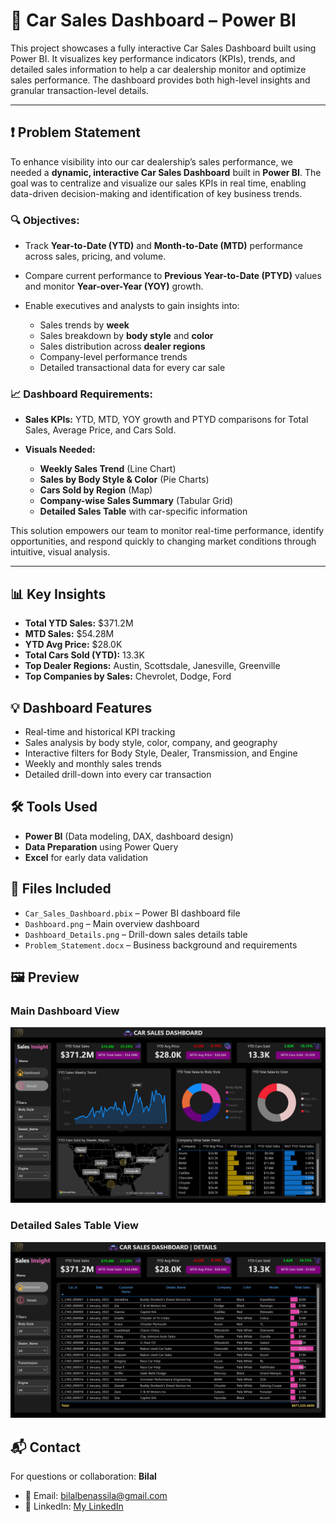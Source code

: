 # 🚗 Car Sales Dashboard – Power BI

This project showcases a fully interactive Car Sales Dashboard built using Power BI. It visualizes key performance indicators (KPIs), trends, and detailed sales information to help a car dealership monitor and optimize sales performance. The dashboard provides both high-level insights and granular transaction-level details.

---

## ❗ Problem Statement

To enhance visibility into our car dealership’s sales performance, we needed a **dynamic, interactive Car Sales Dashboard** built in **Power BI**. The goal was to centralize and visualize our sales KPIs in real time, enabling data-driven decision-making and identification of key business trends.

### 🔍 Objectives:

* Track **Year-to-Date (YTD)** and **Month-to-Date (MTD)** performance across sales, pricing, and volume.
* Compare current performance to **Previous Year-to-Date (PTYD)** values and monitor **Year-over-Year (YOY)** growth.
* Enable executives and analysts to gain insights into:

  * Sales trends by **week**
  * Sales breakdown by **body style** and **color**
  * Sales distribution across **dealer regions**
  * Company-level performance trends
  * Detailed transactional data for every car sale

### 📈 Dashboard Requirements:

* **Sales KPIs:** YTD, MTD, YOY growth and PTYD comparisons for Total Sales, Average Price, and Cars Sold.
* **Visuals Needed:**

  * **Weekly Sales Trend** (Line Chart)
  * **Sales by Body Style & Color** (Pie Charts)
  * **Cars Sold by Region** (Map)
  * **Company-wise Sales Summary** (Tabular Grid)
  * **Detailed Sales Table** with car-specific information

This solution empowers our team to monitor real-time performance, identify opportunities, and respond quickly to changing market conditions through intuitive, visual analysis.

---

## 📊 Key Insights

* **Total YTD Sales:** \$371.2M
* **MTD Sales:** \$54.28M
* **YTD Avg Price:** \$28.0K
* **Total Cars Sold (YTD):** 13.3K
* **Top Dealer Regions:** Austin, Scottsdale, Janesville, Greenville
* **Top Companies by Sales:** Chevrolet, Dodge, Ford

## 💡 Dashboard Features

* Real-time and historical KPI tracking
* Sales analysis by body style, color, company, and geography
* Interactive filters for Body Style, Dealer, Transmission, and Engine
* Weekly and monthly sales trends
* Detailed drill-down into every car transaction

## 🛠 Tools Used

* **Power BI** (Data modeling, DAX, dashboard design)
* **Data Preparation** using Power Query
* **Excel** for early data validation

## 📁 Files Included

* `Car_Sales_Dashboard.pbix` – Power BI dashboard file
* `Dashboard.png` – Main overview dashboard
* `Dashboard_Details.png` – Drill-down sales details table
* `Problem_Statement.docx` – Business background and requirements

## 🖼 Preview

### Main Dashboard View

![Dashboard](Dashboard.png)

### Detailed Sales Table View

![Dashboard\_Details](Dashboard_Details.png)

## 📬 Contact

For questions or collaboration:
**Bilal**

* 📧 Email: [bilalbenassila@gmail.com](mailto:bilalbenassila@gmail.com)
* 🔗 LinkedIn: [My LinkedIn](https://www.linkedin.com/in/bilalbenasila)
